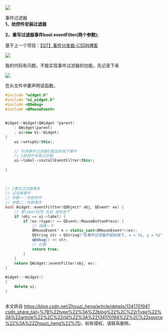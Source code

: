  

![](https://img-blog.csdnimg.cn/6d84adad014b4471997eb51baa8b908f.png)

事件过滤器  
**1、给控件安装过滤器**

**2、重写过滤器事件bool eventFilter(两个参数);**

基于上一个项目：[【QT】事件分发器-CSDN博客](https://blog.csdn.net/Zhouzi_heng/article/details/134149585?spm=1001.2014.3001.5501 "【QT】事件分发器-CSDN博客")

![](https://img-blog.csdnimg.cn/4ded80654bd74a81a875057ee633faf3.png)

我的代码有问题，不能实现事件过滤器的功能，先记录下来

![](https://img-blog.csdnimg.cn/7c6c94106e4f4149afb4aeba8ea3c30a.png)

在头文件中要声明该函数。

```cpp
#include "widget.h"
#include "ui_widget.h"
#include <QDebug>
#include <QMouseEvent>
 
 
Widget::Widget(QWidget *parent)
    : QWidget(parent)
    , ui(new Ui::Widget)
{
    ui->setupUi(this);
 
    // 利用事件过滤器拦截鼠标按下事件
    // 1给控件安装过滤器
    ui->label->installEventFilter(this);
 
}
 
 
 
// 2重写过滤器事件
// 过滤器事件
// 参数一：判断控件
// 参数二：判断事件
bool Widget::eventFiltter(QObject* obj, QEvent* ev) {
    // 是label标签 并且 鼠标按下
    if (obj == ui->label) {
        if (ev->type() == QEvent::MouseButtonPress) {
            // 转换一下
            QMouseEvent* e = static_cast<QMouseEvent*>(ev);
            QString str = QString("在事件过滤器中鼠标按下, x = %1, y = %2").arg(e->x()).arg(e->y());
            qDebug() << str;
            // 拦截
            return true;
        }
    }
    return QWidget::eventFilter(obj, ev);
}
 
Widget::~Widget()
{
    delete ui;
}
 
```

本文转自 <https://blog.csdn.net/Zhouzi_heng/article/details/134170194?csdn_share_tail=%7B%22type%22%3A%22blog%22%2C%22rType%22%3A%22article%22%2C%22rId%22%3A%22134170194%22%2C%22source%22%3A%22Zhouzi_heng%22%7D>，如有侵权，请联系删除。
